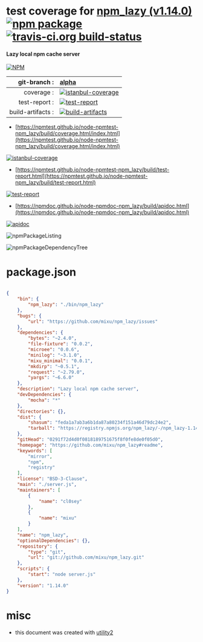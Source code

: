 # test coverage for  [npm_lazy (v1.14.0)](https://github.com/mixu/npm_lazy#readme)  [![npm package](https://img.shields.io/npm/v/npmtest-npm_lazy.svg?style=flat-square)](https://www.npmjs.org/package/npmtest-npm_lazy) [![travis-ci.org build-status](https://api.travis-ci.org/npmtest/node-npmtest-npm_lazy.svg)](https://travis-ci.org/npmtest/node-npmtest-npm_lazy)
#### Lazy local npm cache server

[![NPM](https://nodei.co/npm/npm_lazy.png?downloads=true&downloadRank=true&stars=true)](https://www.npmjs.com/package/npm_lazy)

| git-branch : | [alpha](https://github.com/npmtest/node-npmtest-npm_lazy/tree/alpha)|
|--:|:--|
| coverage : | [![istanbul-coverage](https://npmtest.github.io/node-npmtest-npm_lazy/build/coverage.badge.svg)](https://npmtest.github.io/node-npmtest-npm_lazy/build/coverage.html/index.html)|
| test-report : | [![test-report](https://npmtest.github.io/node-npmtest-npm_lazy/build/test-report.badge.svg)](https://npmtest.github.io/node-npmtest-npm_lazy/build/test-report.html)|
| build-artifacts : | [![build-artifacts](https://npmtest.github.io/node-npmtest-npm_lazy/glyphicons_144_folder_open.png)](https://github.com/npmtest/node-npmtest-npm_lazy/tree/gh-pages/build)|

- [https://npmtest.github.io/node-npmtest-npm_lazy/build/coverage.html/index.html](https://npmtest.github.io/node-npmtest-npm_lazy/build/coverage.html/index.html)

[![istanbul-coverage](https://npmtest.github.io/node-npmtest-npm_lazy/build/screenCapture.buildCi.browser.%252Ftmp%252Fbuild%252Fcoverage.lib.html.png)](https://npmtest.github.io/node-npmtest-npm_lazy/build/coverage.html/index.html)

- [https://npmtest.github.io/node-npmtest-npm_lazy/build/test-report.html](https://npmtest.github.io/node-npmtest-npm_lazy/build/test-report.html)

[![test-report](https://npmtest.github.io/node-npmtest-npm_lazy/build/screenCapture.buildCi.browser.%252Ftmp%252Fbuild%252Ftest-report.html.png)](https://npmtest.github.io/node-npmtest-npm_lazy/build/test-report.html)

- [https://npmdoc.github.io/node-npmdoc-npm_lazy/build/apidoc.html](https://npmdoc.github.io/node-npmdoc-npm_lazy/build/apidoc.html)

[![apidoc](https://npmdoc.github.io/node-npmdoc-npm_lazy/build/screenCapture.buildCi.browser.%252Ftmp%252Fbuild%252Fapidoc.html.png)](https://npmdoc.github.io/node-npmdoc-npm_lazy/build/apidoc.html)

![npmPackageListing](https://npmtest.github.io/node-npmtest-npm_lazy/build/screenCapture.npmPackageListing.svg)

![npmPackageDependencyTree](https://npmtest.github.io/node-npmtest-npm_lazy/build/screenCapture.npmPackageDependencyTree.svg)



# package.json

```json

{
    "bin": {
        "npm_lazy": "./bin/npm_lazy"
    },
    "bugs": {
        "url": "https://github.com/mixu/npm_lazy/issues"
    },
    "dependencies": {
        "bytes": "~2.4.0",
        "file-fixture": "0.0.2",
        "microee": "0.0.6",
        "minilog": "~3.1.0",
        "mixu_minimal": "0.0.1",
        "mkdirp": "~0.5.1",
        "request": "~2.79.0",
        "yargs": "~6.6.0"
    },
    "description": "Lazy local npm cache server",
    "devDependencies": {
        "mocha": "*"
    },
    "directories": {},
    "dist": {
        "shasum": "feda1a7ab3a6b1da87a80234f151a46d79dc24e2",
        "tarball": "https://registry.npmjs.org/npm_lazy/-/npm_lazy-1.14.0.tgz"
    },
    "gitHead": "0291f72d4d0f0818189751675f8f0fe8de0f05d0",
    "homepage": "https://github.com/mixu/npm_lazy#readme",
    "keywords": [
        "mirror",
        "npm",
        "registry"
    ],
    "license": "BSD-3-Clause",
    "main": "./server.js",
    "maintainers": [
        {
            "name": "cl0sey"
        },
        {
            "name": "mixu"
        }
    ],
    "name": "npm_lazy",
    "optionalDependencies": {},
    "repository": {
        "type": "git",
        "url": "git://github.com/mixu/npm_lazy.git"
    },
    "scripts": {
        "start": "node server.js"
    },
    "version": "1.14.0"
}
```



# misc
- this document was created with [utility2](https://github.com/kaizhu256/node-utility2)

